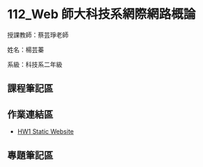 # 112_Web 師大科技系網際網路概論

授課教師：蔡芸琤老師

姓名：楊芸蓁

系級：科技系二年級

## 課程筆記區

## 作業連結區
*  [HW1 Static Website](http://localhost:3000/)
## 專題筆記區
